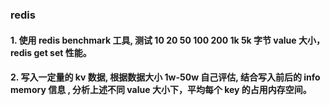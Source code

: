 ### redis

#### 1. 使用 redis benchmark 工具, 测试 10 20 50 100 200 1k 5k 字节 value 大小，redis get set 性能。



#### 2. 写入一定量的 kv 数据, 根据数据大小 1w-50w 自己评估, 结合写入前后的 info memory 信息  , 分析上述不同 value 大小下，平均每个 key 的占用内存空间。